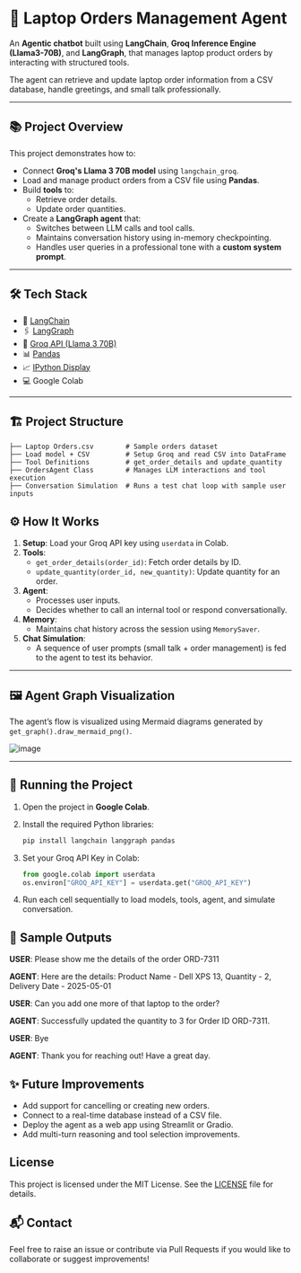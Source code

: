 # 🛒 Laptop Orders Management Agent

An **Agentic chatbot** built using **LangChain**, **Groq Inference Engine (Llama3-70B)**, and **LangGraph**, that manages laptop product orders by interacting with structured tools. 

The agent can retrieve and update laptop order information from a CSV database, handle greetings, and small talk professionally.

---

## 📚 Project Overview

This project demonstrates how to:

- Connect **Groq's Llama 3 70B model** using `langchain_groq`.
- Load and manage product orders from a CSV file using **Pandas**.
- Build **tools** to:
  - Retrieve order details.
  - Update order quantities.
- Create a **LangGraph agent** that:
  - Switches between LLM calls and tool calls.
  - Maintains conversation history using in-memory checkpointing.
  - Handles user queries in a professional tone with a **custom system prompt**.

---

## 🛠 Tech Stack

- 🧠 [LangChain](https://python.langchain.com/)
- 🖇️ [LangGraph](https://github.com/langchain-ai/langgraph)
- 🚀 [Groq API (Llama 3 70B)](https://groq.com/)
- 📊 [Pandas](https://pandas.pydata.org/)
- 📈 [IPython Display](https://ipython.org/)
- 💻 Google Colab

---

## 🏗️ Project Structure

```plaintext
├── Laptop Orders.csv        # Sample orders dataset
├── Load model + CSV         # Setup Groq and read CSV into DataFrame
├── Tool Definitions         # get_order_details and update_quantity
├── OrdersAgent Class        # Manages LLM interactions and tool execution
├── Conversation Simulation  # Runs a test chat loop with sample user inputs
```

## ⚙️ How It Works

1. **Setup**: Load your Groq API key using `userdata` in Colab.
2. **Tools**: 
   - `get_order_details(order_id)`: Fetch order details by ID.
   - `update_quantity(order_id, new_quantity)`: Update quantity for an order.
3. **Agent**: 
   - Processes user inputs.
   - Decides whether to call an internal tool or respond conversationally.
4. **Memory**: 
   - Maintains chat history across the session using `MemorySaver`.
5. **Chat Simulation**:
   - A sequence of user prompts (small talk + order management) is fed to the agent to test its behavior.

---

## 🖼️ Agent Graph Visualization

The agent’s flow is visualized using Mermaid diagrams generated by `get_graph().draw_mermaid_png()`.

![image](https://github.com/user-attachments/assets/d13bce29-e3bd-4760-b502-85de6472c310)

---

## 🚀 Running the Project

1. Open the project in **Google Colab**.
2. Install the required Python libraries:
   ```bash
   pip install langchain langgraph pandas
   ```
3. Set your Groq API Key in Colab:

    ```python
    from google.colab import userdata
    os.environ["GROQ_API_KEY"] = userdata.get("GROQ_API_KEY")
    ```
4. Run each cell sequentially to load models, tools, agent, and simulate conversation.

## 📄 Sample Outputs
**USER**: Please show me the details of the order ORD-7311

**AGENT**: Here are the details: Product Name - Dell XPS 13, Quantity - 2, Delivery Date - 2025-05-01

**USER**: Can you add one more of that laptop to the order?

**AGENT**: Successfully updated the quantity to 3 for Order ID ORD-7311.

**USER**: Bye

**AGENT**: Thank you for reaching out! Have a great day.

## ✨ Future Improvements
- Add support for cancelling or creating new orders.
- Connect to a real-time database instead of a CSV file.
- Deploy the agent as a web app using Streamlit or Gradio.
- Add multi-turn reasoning and tool selection improvements.

## License

This project is licensed under the MIT License. See the [LICENSE](LICENSE.txt) file for details.

## 📬 Contact
Feel free to raise an issue or contribute via Pull Requests if you would like to collaborate or suggest improvements!



